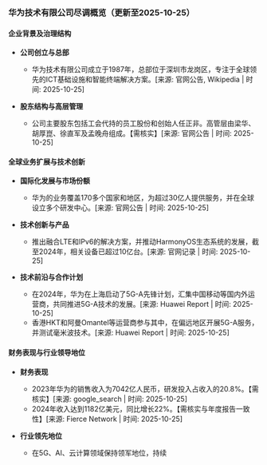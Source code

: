 ### 华为技术有限公司尽调概览（更新至2025-10-25）

#### 企业背景及治理结构

- **公司创立与总部**
  - 华为技术有限公司成立于1987年，总部位于深圳市龙岗区，专注于全球领先的ICT基础设施和智能终端解决方案。[来源: 官网公告, Wikipedia | 时间: 2025-10-25]

- **股东结构与高层管理**
  - 公司主要股东包括工会代持的员工股份和创始人任正非。高管层由梁华、胡厚崑、徐直军及孟晚舟组成。【需核实】[来源: 官网公告 | 时间: 2025-10-25]

#### 全球业务扩展与技术创新

- **国际化发展与市场份额**
  - 华为的业务覆盖170多个国家和地区，为超过30亿人提供服务，并在全球设立多个研发中心。[来源: 官网公告 | 时间: 2025-10-25]

- **技术创新与产品**
  - 推出融合LTE和IPv6的解决方案，并推动HarmonyOS生态系统的发展，截至2024年，相关设备已超过10亿台。[来源: 官网记录 | 时间: 2025-10-25]

- **技术前沿与合作计划**
  - 在2024年，华为在上海启动了5G-A先锋计划，汇集中国移动等国内外运营商，共同推进5G-A技术的发展。[来源: Huawei Report | 时间: 2025-10-25]
  - 香港HKT和阿曼Omantel等运营商参与其中，在偏远地区开展5G-A服务，并测试毫米波技术。[来源: Huawei Report | 时间: 2025-10-25]

#### 财务表现与行业领导地位

- **财务表现**
  - 2023年华为的销售收入为7042亿人民币，研发投入占收入的20.8%。【需核实】[来源: google_search | 时间: 2025-10-25]
  - 2024年收入达到1182亿美元，同比增长22%。【需核实与年度报告一致性】[来源: Fierce Network | 时间: 2025-10-25]

- **行业领先地位**
  - 在5G、AI、云计算领域保持领军地位，持续